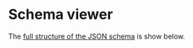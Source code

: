 # Schema viewer

The [full structure of the JSON schema](../_static/docson/index.html#../../_static/schema/schema.json$$expand) is show below. <script src="../_static/docson/widget.js" data-schema="../schema/schema.json"> </script>
